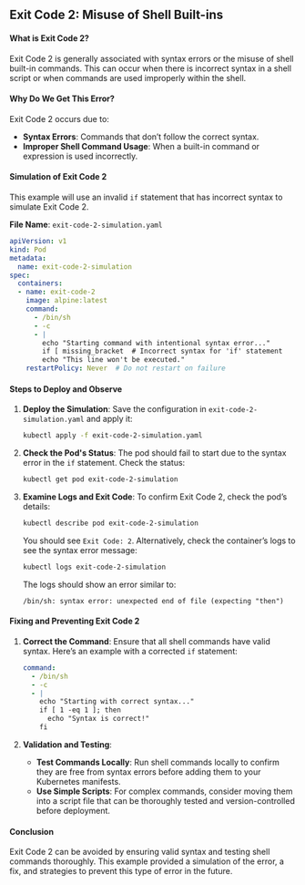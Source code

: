 ## Exit Code 2: Misuse of Shell Built-ins

#### What is Exit Code 2?
Exit Code 2 is generally associated with syntax errors or the misuse of shell built-in commands. This can occur when there is incorrect syntax in a shell script or when commands are used improperly within the shell.

#### Why Do We Get This Error?
Exit Code 2 occurs due to:
- **Syntax Errors**: Commands that don’t follow the correct syntax.
- **Improper Shell Command Usage**: When a built-in command or expression is used incorrectly.

#### Simulation of Exit Code 2

This example will use an invalid `if` statement that has incorrect syntax to simulate Exit Code 2.

**File Name**: `exit-code-2-simulation.yaml`

```yaml
apiVersion: v1
kind: Pod
metadata:
  name: exit-code-2-simulation
spec:
  containers:
  - name: exit-code-2
    image: alpine:latest
    command:
      - /bin/sh
      - -c
      - |
        echo "Starting command with intentional syntax error..."
        if [ missing_bracket  # Incorrect syntax for 'if' statement
        echo "This line won't be executed."
    restartPolicy: Never  # Do not restart on failure
```

#### Steps to Deploy and Observe

1. **Deploy the Simulation**:
   Save the configuration in `exit-code-2-simulation.yaml` and apply it:
   ```bash
   kubectl apply -f exit-code-2-simulation.yaml
   ```

2. **Check the Pod's Status**:
   The pod should fail to start due to the syntax error in the `if` statement. Check the status:
   ```bash
   kubectl get pod exit-code-2-simulation
   ```

3. **Examine Logs and Exit Code**:
   To confirm Exit Code 2, check the pod’s details:
   ```bash
   kubectl describe pod exit-code-2-simulation
   ```
   You should see `Exit Code: 2`. Alternatively, check the container’s logs to see the syntax error message:
   ```bash
   kubectl logs exit-code-2-simulation
   ```
   The logs should show an error similar to:
   ```
   /bin/sh: syntax error: unexpected end of file (expecting "then")
   ```

#### Fixing and Preventing Exit Code 2

1. **Correct the Command**:
   Ensure that all shell commands have valid syntax. Here’s an example with a corrected `if` statement:
   ```yaml
   command:
     - /bin/sh
     - -c
     - |
       echo "Starting with correct syntax..."
       if [ 1 -eq 1 ]; then
         echo "Syntax is correct!"
       fi
   ```

2. **Validation and Testing**:
   - **Test Commands Locally**: Run shell commands locally to confirm they are free from syntax errors before adding them to your Kubernetes manifests.
   - **Use Simple Scripts**: For complex commands, consider moving them into a script file that can be thoroughly tested and version-controlled before deployment.

#### Conclusion
Exit Code 2 can be avoided by ensuring valid syntax and testing shell commands thoroughly. This example provided a simulation of the error, a fix, and strategies to prevent this type of error in the future.